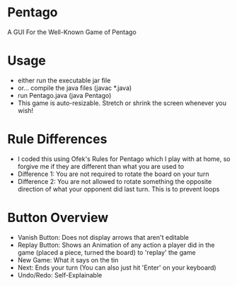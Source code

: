 # Pentago
A GUI For the Well-Known Game of Pentago

# Usage
- either run the executable jar file
- or... compile the java files (javac *.java)
- run Pentago.java (java Pentago)
- This game is auto-resizable. Stretch or shrink the screen whenever you wish!

# Rule Differences
- I coded this using Ofek's Rules for Pentago which I play with at home, so forgive me if they are different than what you are used to
- Difference 1: You are not required to rotate the board on your turn
- Difference 2: You are not allowed to rotate something the opposite direction of what your opponent did last turn. This is to prevent loops

# Button Overview
- Vanish Button: Does not display arrows that aren't editable
- Replay Button: Shows an Animation of any action a player did in the game (placed a piece, turned the board) to 'replay' the game
- New Game: What it says on the tin
- Next: Ends your turn (You can also just hit 'Enter' on your keyboard)
- Undo/Redo: Self-Explainable
